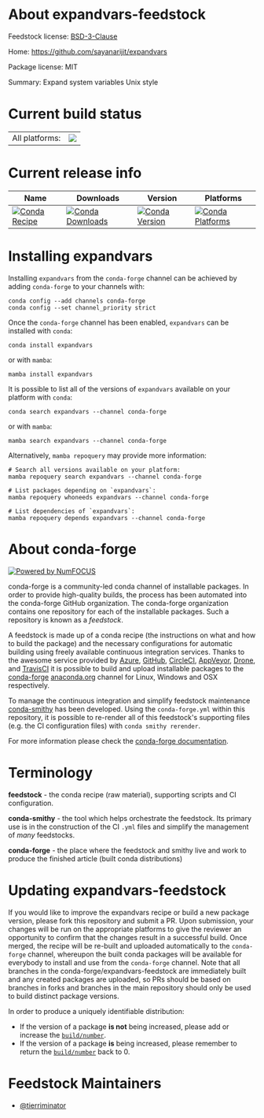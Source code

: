 About expandvars-feedstock
==========================

Feedstock license: [BSD-3-Clause](https://github.com/conda-forge/expandvars-feedstock/blob/main/LICENSE.txt)

Home: https://github.com/sayanarijit/expandvars

Package license: MIT

Summary: Expand system variables Unix style

Current build status
====================


<table><tr><td>All platforms:</td>
    <td>
      <a href="https://dev.azure.com/conda-forge/feedstock-builds/_build/latest?definitionId=18232&branchName=main">
        <img src="https://dev.azure.com/conda-forge/feedstock-builds/_apis/build/status/expandvars-feedstock?branchName=main">
      </a>
    </td>
  </tr>
</table>

Current release info
====================

| Name | Downloads | Version | Platforms |
| --- | --- | --- | --- |
| [![Conda Recipe](https://img.shields.io/badge/recipe-expandvars-green.svg)](https://anaconda.org/conda-forge/expandvars) | [![Conda Downloads](https://img.shields.io/conda/dn/conda-forge/expandvars.svg)](https://anaconda.org/conda-forge/expandvars) | [![Conda Version](https://img.shields.io/conda/vn/conda-forge/expandvars.svg)](https://anaconda.org/conda-forge/expandvars) | [![Conda Platforms](https://img.shields.io/conda/pn/conda-forge/expandvars.svg)](https://anaconda.org/conda-forge/expandvars) |

Installing expandvars
=====================

Installing `expandvars` from the `conda-forge` channel can be achieved by adding `conda-forge` to your channels with:

```
conda config --add channels conda-forge
conda config --set channel_priority strict
```

Once the `conda-forge` channel has been enabled, `expandvars` can be installed with `conda`:

```
conda install expandvars
```

or with `mamba`:

```
mamba install expandvars
```

It is possible to list all of the versions of `expandvars` available on your platform with `conda`:

```
conda search expandvars --channel conda-forge
```

or with `mamba`:

```
mamba search expandvars --channel conda-forge
```

Alternatively, `mamba repoquery` may provide more information:

```
# Search all versions available on your platform:
mamba repoquery search expandvars --channel conda-forge

# List packages depending on `expandvars`:
mamba repoquery whoneeds expandvars --channel conda-forge

# List dependencies of `expandvars`:
mamba repoquery depends expandvars --channel conda-forge
```


About conda-forge
=================

[![Powered by
NumFOCUS](https://img.shields.io/badge/powered%20by-NumFOCUS-orange.svg?style=flat&colorA=E1523D&colorB=007D8A)](https://numfocus.org)

conda-forge is a community-led conda channel of installable packages.
In order to provide high-quality builds, the process has been automated into the
conda-forge GitHub organization. The conda-forge organization contains one repository
for each of the installable packages. Such a repository is known as a *feedstock*.

A feedstock is made up of a conda recipe (the instructions on what and how to build
the package) and the necessary configurations for automatic building using freely
available continuous integration services. Thanks to the awesome service provided by
[Azure](https://azure.microsoft.com/en-us/services/devops/), [GitHub](https://github.com/),
[CircleCI](https://circleci.com/), [AppVeyor](https://www.appveyor.com/),
[Drone](https://cloud.drone.io/welcome), and [TravisCI](https://travis-ci.com/)
it is possible to build and upload installable packages to the
[conda-forge](https://anaconda.org/conda-forge) [anaconda.org](https://anaconda.org/)
channel for Linux, Windows and OSX respectively.

To manage the continuous integration and simplify feedstock maintenance
[conda-smithy](https://github.com/conda-forge/conda-smithy) has been developed.
Using the ``conda-forge.yml`` within this repository, it is possible to re-render all of
this feedstock's supporting files (e.g. the CI configuration files) with ``conda smithy rerender``.

For more information please check the [conda-forge documentation](https://conda-forge.org/docs/).

Terminology
===========

**feedstock** - the conda recipe (raw material), supporting scripts and CI configuration.

**conda-smithy** - the tool which helps orchestrate the feedstock.
                   Its primary use is in the construction of the CI ``.yml`` files
                   and simplify the management of *many* feedstocks.

**conda-forge** - the place where the feedstock and smithy live and work to
                  produce the finished article (built conda distributions)


Updating expandvars-feedstock
=============================

If you would like to improve the expandvars recipe or build a new
package version, please fork this repository and submit a PR. Upon submission,
your changes will be run on the appropriate platforms to give the reviewer an
opportunity to confirm that the changes result in a successful build. Once
merged, the recipe will be re-built and uploaded automatically to the
`conda-forge` channel, whereupon the built conda packages will be available for
everybody to install and use from the `conda-forge` channel.
Note that all branches in the conda-forge/expandvars-feedstock are
immediately built and any created packages are uploaded, so PRs should be based
on branches in forks and branches in the main repository should only be used to
build distinct package versions.

In order to produce a uniquely identifiable distribution:
 * If the version of a package **is not** being increased, please add or increase
   the [``build/number``](https://docs.conda.io/projects/conda-build/en/latest/resources/define-metadata.html#build-number-and-string).
 * If the version of a package **is** being increased, please remember to return
   the [``build/number``](https://docs.conda.io/projects/conda-build/en/latest/resources/define-metadata.html#build-number-and-string)
   back to 0.

Feedstock Maintainers
=====================

* [@tierriminator](https://github.com/tierriminator/)

